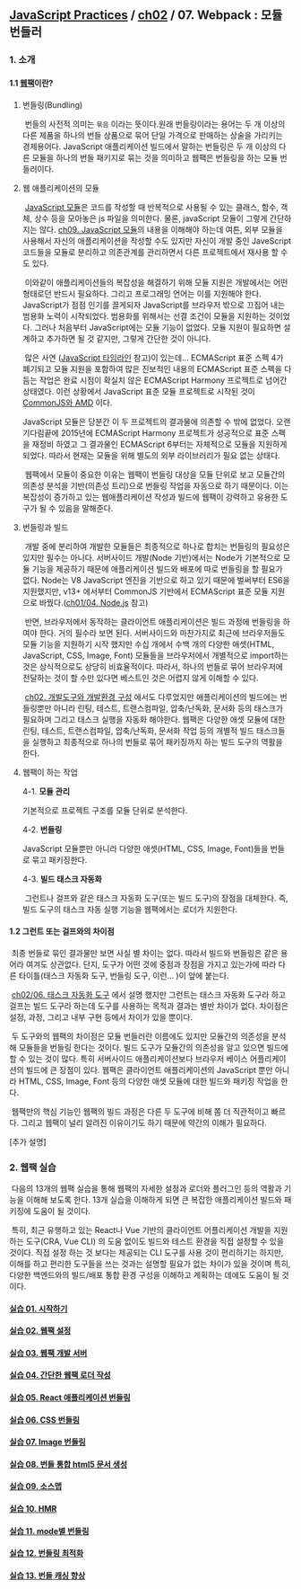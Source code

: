 ## [JavaScript Practices](https://github.com/kickscar-javascript/basic-practices) / [ch02](https://github.com/kickscar-javascript/basic-practices/tree/master/ch02) / 07. Webpack : 모듈 번들러

### 1. 소개

#### 1.1 [웹팩](https://webpack.js.org/)이란?

1. 번들링(Bundling)

   ​	번들의 사전적 의미는 `묶음` 이라는 뜻이다.원래 번들링이라는 용어는 두 개 이상의 다른 제품을 하나의 번들 상품으로 묶어 단일 가격으로 판매하는 상술을 가리키는 경제용어다. JavaScript 애플리케이션 빌드에서 말하는 번들링은 두 개 이상의 다른 모듈을 하나의 번들 패키지로 묶는 것을 의미하고 웹팩은 번들링을 하는 모듈 번들러이다. 

     

2. 웹 애플리케이션의 모듈

   ​	[JavaScript 모듈](https://github.com/kickscar-javascript/basic-practices/tree/master/ch09)은 코드를 작성할 때 반복적으로 사용될 수 있는 클래스, 함수, 객체, 상수 등을 모아놓은 js 파일을 의미한다. 물론, javaScript 모듈이 그렇게 간단하지는 않다. [ch09. JavaScript 모듈](https://github.com/kickscar-javascript/basic-practices/tree/master/ch09)의 내용을 이해해야 하는데 여튼, 외부 모듈을 사용해서 자신의 애플리케이션을 작성할 수도 있지만 자신이 개발 중인  JaveScript 코드들을 모듈로 분리하고 의존관계를 관리하면서 다른 프로젝트에서 재사용 할 수도 있다.

   ​	이와같이 애플리케이션들의 복잡성을 해결하기 위해 모듈 지원은 개발에서는 어떤 형태로던 반드시 필요하다. 그리고 프로그래밍 언어는 이를 지원해야 한다. JavaScript가 점점 인기를 끌게되자 JavaScript를 브라우저 밖으로 끄집어 내는 범용화 노력이 시작되었다. 범용화를 위해서는 선결 조건이 모듈을 지원하는 것이었다. 그러나 처음부터  JavaScript에는 모듈 기능이 없었다. 모듈 지원이 필요하면 설계하고 추가하면 될 것 같지만, 그렇게 간단한 것이 아니다.

   ​	많은 사연 ([JavaScript 타임라인](https://github.com/kickscar-javascript/basic-practices/tree/master/ch01/01) 참고)이 있는데... ECMAScript 표준 스펙 4가 폐기되고 모듈 지원을 포함하여 많은 진보적인 내용의 ECMAScript 표준 스펙을 다듬는 작업은 완료 시점이 확실치 않은 ECMAScript Harmony 프로젝트로 넘어간 상태였다. 이런 상황에서 JavaScript 표준 모듈 프로젝트로 시작된 것이  [CommonJS와 AMD](https://github.com/kickscar-javascript/basic-practices/tree/master/ch01/03) 이다. 

   JavaScript 모듈은 당분간 이 두 프로젝트의 결과물에 의존할 수 밖에 없었다. 오랜 기다림끝에 2015년에 ECMAScript Harmony 프로젝트가 성공적으로 표준 스펙을 재정비 하였고 그 결과물인 ECMAScript 6부터는 자체적으로 모듈을 지원하게 되었다. 따라서 현재는 모듈을 위해 별도의 외부 라이브러리가 필요 없는 상태다.

   ​	웹팩에서 모듈이 중요한 이유는 웹팩이 번들링 대상을 모듈 단위로 보고 모듈간의 의존성 분석을 기반(의존성 트리)으로 번들링 작업을 자동으로 하기 때문이다. 이는 복잡성이 증가하고 있는 웹애플리케이션 작성과 빌드에 웹팩이 강력하고 유용한 도구가 될 수 있음을 말해준다.

   

3. 번들링과 빌드 

   ​	개발 중에 분리하여 개발한 모듈들은 최종적으로 하나로 합치는 번들링의 필요성은 있지만 필수는 아니다. 서버사이드 개발(Node 기반)에서는 Node가 기본적으로 모듈 기능을 제공하기 때문에 애플리케이션 빌드와 배포에 따로 번들링을 할 필요가 없다. Node는 V8 JavaScript 엔진을 기반으로 하고 있기 때문에 벌써부터 ES6을 지원했지만, v13+ 에서부터 CommonJS 기반에서 ECMAScript 표준 모듈 지원으로 바꿨다.([ch01/04. Node.js](https://github.com/kickscar-javascript/basic-practices/tree/master/ch01/04) 참고)

   ​	반면, 브라우저에서 동작하는 클라이언트 애플리케이션은 빌드 과정에 번들링을 하여야 한다. 거의 필수라 보면 된다. 서버사이드와 마찬가지로 최근에 브라우저들도 모듈 기능을 지원하기 시작 했지만 수십 개에서 수백 개의 다양한 애셋(HTML, JavaScript, CSS, Image, Font) 모듈들을 브라우저에서 개별적으로 import하는 것은 상식적으로도 상당히 비효율적이다. 따라서, 하나의 번들로 묶어 브라우저에 전달하는 것이 할 수만 있다면 베스트인 것은 어렵지 않게 이해할 수 있다. 

   ​	[ch02. 개발도구와 개발환경 구성](https://github.com/kickscar-javascript/basic-practices/tree/master/ch02) 에서도 다루었지만 애플리케이션의 빌드에는 번들링뿐만 아니라 린팅, 테스트, 트랜스컴파일, 압축/난독화, 문서화 등의 태스크가 필요하며 그리고 태스크 실행을 자동화 해야한다. 웹팩은 다양한 애셋 모듈에 대한 린팅, 테스트, 트랜스컴파일, 압축/난독화, 문서화 작업 등의 개별적 빌드 태스크들을 실행하고 최종적으로 하나의 번들로 묶어 패키징까지 하는 빌드 도구의 역활을 한다. 

4. 웹팩이 하는 작업

   4-1. **모듈 관리**

   기본적으로 프로젝트 구조를 모듈 단위로 분석한다.

   4-2. **번들링**

   JavaScript 모듈뿐만 아니라 다양한 애셋(HTML, CSS, Image, Font)들을 번들로 묶고 패키징한다.

   4-3. **빌드 태스크 자동화**

   ​	그런트나 걸프와 같은 태스크 자동화 도구(또는 빌드 도구)의 장점을 대체한다. 즉, 빌드 도구의 태스크 자동 실행 기능을 웹팩에서는 로더가 지원한다.


#### 1.2 그런트 또는 걸프와의 차이점

​	최종 번들로 묶인 결과물만 보면 사실 별 차이는 없다. 따라서 빌드와 번들링은 같은 용어라 여겨도 상관없다. 단지, 도구가 어떤 것에 중점과 장점을 가지고 있는가에 따라 다른 타이틀(태스크 자동화 도구, 번들링 도구, 이런... )이 앞에 붙는다.

​	[ch02/06. 태스크 자동화 도구](https://github.com/kickscar-javascript/basic-practices/tree/master/ch02/06) 에서 설명 했지만 그런트는 태스크 자동화 도구라 하고 걸프는 빌드 도구라 하는데 도구를 사용하는 목적과 결과는 별반 차이가 없다. 차이점은 설정, 과정, 그리고 내부 구현 등에서 차이가 있을 뿐이다.

​	두 도구와의 웹팩의 차이점은 모듈 번들러란 이름에도 있지만 모듈간의 의존성을 분석해 모듈들을 번들링 한다는 것이다. 빌드 도구가 모듈간의 의존성을 알고 있으면 빌드에 할 수 있는 것이 많다. 특히 서버사이드 애플리케이션보다 브라우저 베이스 어플리케이션의 빌드에 큰 장점이 있다. 웹팩은 클라이언트 애플리케이션의 JavaScript 뿐만 아니라 HTML, CSS, Image, Font 등의 다양한 애셋 모듈에 대한 빌드와 패키징 작업을 한다. 

​	웹팩만의 핵심 기능인 웹팩의 빌드 과정은 다른 두 도구에 비해 쫌 더 직관적이고 빠르다. 그리고 웹팩이 널리 알려진 이유이기도 하기 때문에 약간의 이해가 필요하다.



[추가 설명]





### 2. 웹팩 실습

​	다음의 13개의 웹팩 실습을 통해 웹팩의 자세한 설정과 로더와 플러그인 등의 역활과 기능을 이해해 보도록 한다. 13개 실습을 이해하게 되면 큰 복잡한 애플리케이션 빌드와 패키징에 도움이 될 것이다. 

​	특히, 최근 유행하고 있는 React나 Vue 기반의 클라이언트 어플리케이션 개발을 지원하는 도구(CRA, Vue CLI) 의 도움 없이도 빌드와 테스트 환경을 직접 설정할 수 있을 것이다. 직접 설정 하는 것 보다는 제공되는 CLI 도구를 사용 것이 편리하기는 하지만, 이해를 하고 편리한 도구들을 쓰는 것과는 설명할 필요가 없는 차이가 있을 것이며  특히, 다양한 백엔드와의 빌드/배포 통합 환경 구성을 이해하고 계획하는 데에도 도움이 될 것이다. 

#### [실습 01. 시작하기](https://github.com/kickscar-javascript/basic-practices/tree/master/ch02/07/practice01)
#### [실습 02. 웹팩 설정](https://github.com/kickscar-javascript/basic-practices/tree/master/ch02/07/practice02)
#### [실습 03. 웹팩 개발 서버](https://github.com/kickscar-javascript/basic-practices/tree/master/ch02/07/practice03)
#### [실습 04. 간단한 웹팩 로더 작성](https://github.com/kickscar-javascript/basic-practices/tree/master/ch02/07/practice04)
#### [실습 05. React 애플리케이션 번들링](https://github.com/kickscar-javascript/basic-practices/tree/master/ch02/07/practice05)
#### [실습 06. CSS 번들링](https://github.com/kickscar-javascript/basic-practices/tree/master/ch02/07/practice06)
#### [실습 07. Image 번들링](https://github.com/kickscar-javascript/basic-practices/tree/master/ch02/07/practice07)
#### [실습 08. 번들 통합 html5 문서 생성](https://github.com/kickscar-javascript/basic-practices/tree/master/ch02/07/practice08)
#### [실습 09. 소스맵](https://github.com/kickscar-javascript/basic-practices/tree/master/ch02/07/practice09)
#### [실습 10. HMR](https://github.com/kickscar-javascript/basic-practices/tree/master/ch02/07/practice10)
#### [실습 11. mode별 번들링](https://github.com/kickscar-javascript/basic-practices/tree/master/ch02/07/practice11)
#### [실습 12. 번들링 최적화](https://github.com/kickscar-javascript/basic-practices/tree/master/ch02/07/practice12)
#### [실습 13. 번들 캐싱 향상](https://github.com/kickscar-javascript/basic-practices/tree/master/ch02/07/practice13)


